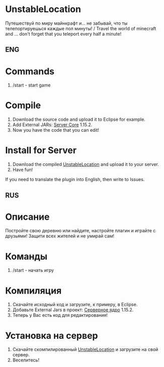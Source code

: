 # UnstableLocation
Путешествуй по миру майнкрафт и... не забывай, что ты телепортируешься каждые пол минуты! / Travel the world of minecraft and ... don't forget that you teleport every half a minute!

## ENG

# Commands
1. /start - start game

# Compile
1. Download the source code and upload it to Eclipse for example.
2. Add External JARs: [Server Core](https://getbukkit.org/download/craftbukkit) 1.15.2.
3. Now you have the code that you can edit!

# Install for Server
1. Download the compiled [UnstableLocation](https://github.com/Dseym/unstableLocation/releases/download/unstableLocation/unstableLocation.jar) and upload it to your server.
2. Have fun!

If you need to translate the plugin into English, then write to Issues.

## RUS
# Описание
Постройте свою деревню или найдите, настройте плагин и играйте с друзьями! Защити всех жителей и не умирай сам!

# Команды
1. /start - начать игру

# Компиляция
1. Скачайте исходный код и загрузите, к примеру, в Eclipse.
2. Добавьте External Jars в проект: [Серверное ядро](https://getbukkit.org/download/craftbukkit) 1.15.2.
3. Теперь у Вас есть код для редактирования!

# Установка на сервер
1. Скачайте скомпилированный [UnstableLocation](https://github.com/Dseym/unstableLocation/releases/download/unstableLocation/unstableLocation.jar) и загрузите на свой сервер.
2. Веселитесь!
